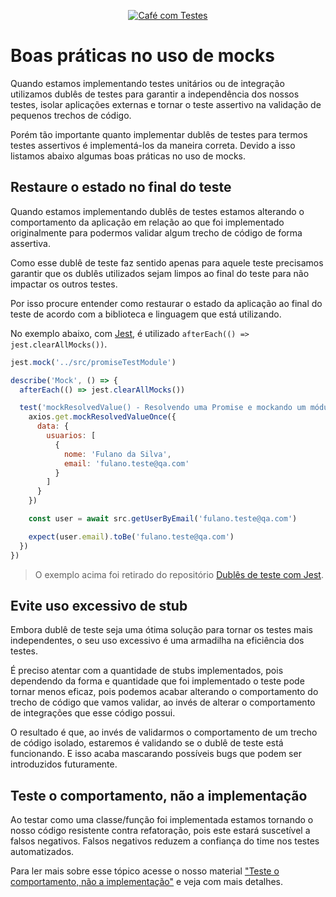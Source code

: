 <p align="center">
  <a href="https://github.com/pagarme/cafe-com-testes">
    <img src="../.github/cafecomtestes.png" alt="Café com Testes">
  </a>
</p>

# Boas práticas no uso de mocks

Quando estamos implementando testes unitários ou de integração utilizamos dublês de testes para garantir a independência dos nossos testes, isolar aplicações externas e tornar o teste assertivo na validação de pequenos trechos de código.

Porém tão importante quanto implementar dublês de testes para termos testes assertivos é implementá-los da maneira correta. Devido a isso listamos abaixo algumas boas práticas no uso de mocks.

## Restaure o estado no final do teste

Quando estamos implementando dublês de testes estamos alterando o comportamento da aplicação em relação ao que foi implementado originalmente para podermos validar algum trecho de código de forma assertiva.

Como esse dublê de teste faz sentido apenas para aquele teste precisamos garantir que os dublês utilizados sejam limpos ao final do teste para não impactar os outros testes.

Por isso procure entender como restaurar o estado da aplicação ao final do teste de acordo com a biblioteca e linguagem que está utilizando.

No exemplo abaixo, com [Jest](https://www.npmjs.com/package/jest), é utilizado `afterEach(() => jest.clearAllMocks())`.

```javascript
jest.mock('../src/promiseTestModule')

describe('Mock', () => {
  afterEach(() => jest.clearAllMocks())

  test('mockResolvedValue() - Resolvendo uma Promise e mockando um módulo', async () => {
    axios.get.mockResolvedValueOnce({
      data: {
        usuarios: [
          {
            nome: 'Fulano da Silva',
            email: 'fulano.teste@qa.com'
          }
        ]
      }
    })

    const user = await src.getUserByEmail('fulano.teste@qa.com')

    expect(user.email).toBe('fulano.teste@qa.com')
  })
})
```

> O exemplo acima foi retirado do repositório [Dublês de teste com Jest](https://github.com/PauloGoncalvesBH/dubles-de-teste-com-jest/blob/b6386701d91b6ef512d82ace77b307034c215517/tests/mock.test.js#L7).

## Evite uso excessivo de stub

Embora dublê de teste seja uma ótima solução para tornar os testes mais independentes, o seu uso excessivo é uma armadilha na eficiência dos testes.

É preciso atentar com a quantidade de stubs implementados, pois dependendo da forma e quantidade que foi implementado o teste pode tornar menos eficaz, pois podemos acabar alterando o comportamento do trecho de código que vamos validar, ao invés de alterar o comportamento de integrações que esse código possui.

O resultado é que, ao invés de validarmos o comportamento de um trecho de código isolado, estaremos é validando se o dublê de teste está funcionando. E isso acaba mascarando possíveis bugs que podem ser introduzidos futuramente.

## Teste o comportamento, não a implementação

Ao testar como uma classe/função foi implementada estamos tornando o nosso código resistente contra refatoração, pois este estará suscetível a falsos negativos. Falsos negativos reduzem a confiança do time nos testes automatizados.

Para ler mais sobre esse tópico acesse o nosso material ["Teste o comportamento, não a implementação"](./teste-comportamento-nao-implementacao.md) e veja com mais detalhes.
